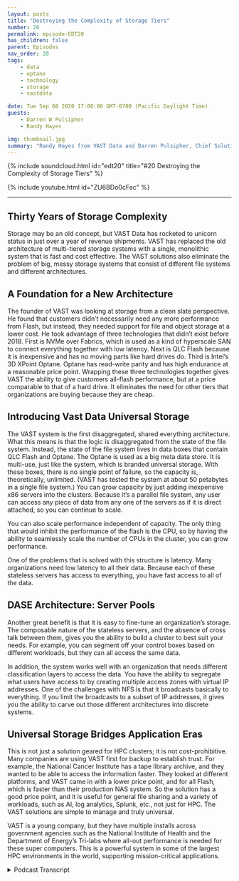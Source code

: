 ```yaml
---
layout: posts
title: "Destroying the Complexity of Storage Tiers"
number: 20
permalink: episode-EDT20
has_children: false
parent: Episodes
nav_order: 20
tags:
    - data
    - optane
    - technology
    - storage
    - vastdata

date: Tue Sep 08 2020 17:00:00 GMT-0700 (Pacific Daylight Time)
guests:
    - Darren W Pulsipher
    - Randy Hayes

img: thumbnail.jpg
summary: "Randy Hayes from VAST Data and Darren Pulsipher, Chief Solutions Architect, Public Sector, Intel, discuss VAST Data’s innovative storage architecture that eliminates the need for tiers using NVMe over Fabrics, QLC Flash, and 3D XPoint Optane"
---
```


{% include soundcloud.html id="edt20" title="#20 Destroying the Complexity of Storage Tiers" %}

{% include youtube.html id="ZU6BDo0cFac" %}

---


## Thirty Years of Storage Complexity

Storage may be an old concept, but VAST Data has rocketed to unicorn status in just over a year of revenue shipments. VAST has replaced the old architecture of multi-tiered storage systems with a single, monolithic system that is fast and cost effective. The VAST solutions also eliminate the problem of big, messy storage systems that consist of different file systems and different architectures.

## A Foundation for a New Architecture

The founder of VAST was looking at storage from a clean slate perspective. He found that customers didn’t necessarily need any more performance from Flash, but instead, they needed support for file and object storage at a lower cost. He took advantage of three technologies that didn’t exist before 2018. First is NVMe over Fabrics, which is used as a kind of hyperscale SAN to connect everything together with low latency. Next is QLC Flash because it is inexpensive and has no moving parts like hard drives do. Third is Intel’s 3D XPoint Optane. Optane has read-write parity and has high endurance at a reasonable price point. Wrapping these three technologies together gives VAST the ability to give customers all-flash performance, but at a price comparable to that of a hard drive. It eliminates the need for other tiers that organizations are buying because they are cheap.

## Introducing Vast Data Universal Storage

The VAST system is the first disaggregated, shared everything architecture. What this means is that the logic is disaggregated from the state of the file system. Instead, the state of the file system lives in data boxes that contain QLC Flash and Optane. The Optane is used as a big meta data store. It is multi-use, just like the system, which is branded universal storage. With these boxes, there is no single point of failure, so the capacity is, theoretically, unlimited. (VAST has tested the system at about 50 petabytes in a single file system.) You can grow capacity by just adding inexpensive x86 servers into the clusters. Because it’s a parallel file system, any user can access any piece of data from any one of the servers as if it is direct attached, so you can continue to scale.

You can also scale performance independent of capacity. The only thing that would inhibit the performance of the flash is the CPU, so by having the ability to seamlessly scale the number of CPUs in the cluster, you can grow performance.

One of the problems that is solved with this structure is latency. Many organizations need low latency to all their data. Because each of these stateless servers has access to everything, you have fast access to all of the data.

## DASE Architecture: Server Pools

Another great benefit is that it is easy to fine-tune an organization’s storage. The composable nature of the stateless servers, and the absence of cross talk between them, gives you the ability to build a cluster to best suit your needs. For example, you can segment off your control boxes based on different workloads, but they can all access the same data.

In addition, the system works well with an organization that needs different classification layers to access the data. You have the ability to segregate what users have access to by creating multiple access zones with virtual IP addresses. One of the challenges with NFS is that it broadcasts basically to everything. If you limit the broadcasts to a subset of IP addresses, it gives you the ability to carve out those different architectures into discrete systems.


## Universal Storage Bridges Application Eras

This is not just a solution geared for HPC clusters; it is not cost-prohibitive. Many companies are using VAST first for backup to establish trust. For example, the National Cancer Institute has a tape library archive, and they wanted to be able to access the information faster. They looked at different platforms, and VAST came in with a lower price point, and for all Flash, which is faster than their production NAS system. So the solution has a good price point, and it is useful for general file sharing and a variety of workloads, such as AI, log analytics, Splunk, etc., not just for HPC. The VAST solutions are simple to manage and truly universal.

VAST is a young company, but they have multiple installs across government agencies such as the National Institute of Health and the Department of Energy’s Tri-labs where all-out performance is needed for these super computers. This is a powerful system in some of the largest HPC environments in the world, supporting mission-critical applications.


<details>
<summary> Podcast Transcript </summary>

<p></p>

</details>
